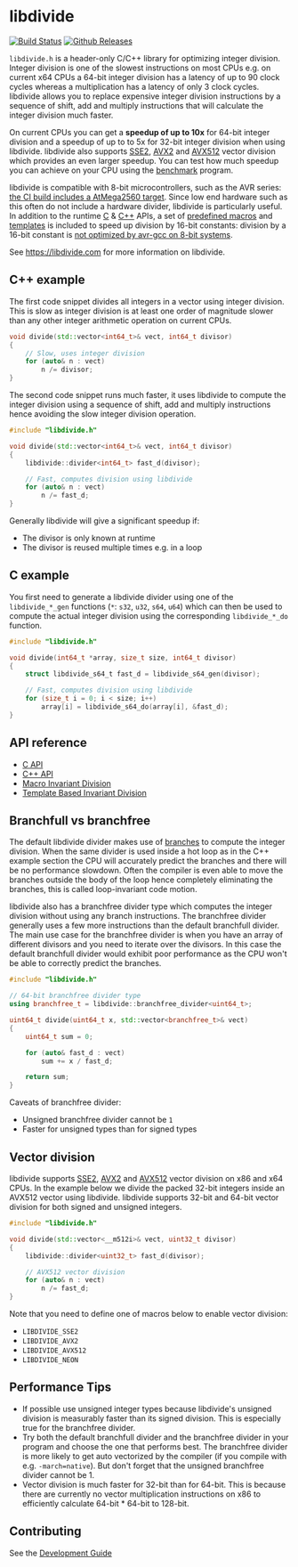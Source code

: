# libdivide

[![Build Status](https://github.com/ridiculousfish/libdivide/actions/workflows/canary_build.yml/badge.svg)](https://github.com/ridiculousfish/libdivide/actions/workflows/canary_build.yml)
[![Github Releases](https://img.shields.io/github/release/ridiculousfish/libdivide.svg)](https://github.com/ridiculousfish/libdivide/releases)

```libdivide.h```  is a header-only C/C++ library for optimizing integer division. Integer division is one of the slowest instructions on most CPUs e.g. on current x64 CPUs a 64-bit integer division has a latency of up to 90 clock cycles whereas a multiplication has a latency of only 3 clock cycles. libdivide allows you to replace expensive integer division instructions by a sequence of shift, add and multiply instructions that will calculate the integer division much faster.

On current CPUs you can get a **speedup of up to 10x** for 64-bit integer division and a speedup of up to to 5x for 32-bit integer division when using libdivide. libdivide also supports [SSE2](https://en.wikipedia.org/wiki/SSE2), [AVX2](https://en.wikipedia.org/wiki/Advanced_Vector_Extensions) and [AVX512](https://en.wikipedia.org/wiki/Advanced_Vector_Extensions) vector division which provides an even larger speedup. You can test how much speedup you can achieve on your CPU using the [benchmark](#benchmark-program) program.

libdivide is compatible with 8-bit microcontrollers, such as the AVR series: [the CI build includes a AtMega2560 target](test/avr/readme.md). Since low end hardware such as this often do not include a hardware divider, libdivide is particularly useful. In addition to the runtime [C](doc/C-API.md) & [C++](doc/CPP-API.md) APIs, a set of [predefined macros](constant_fast_div.h) and [templates](constant_fast_div.hpp) is included to speed up division by 16-bit constants: division by a 16-bit constant is [not optimized by avr-gcc on 8-bit systems](https://stackoverflow.com/questions/47994933/why-doesnt-gcc-or-clang-on-arm-use-division-by-invariant-integers-using-multip). 

See https://libdivide.com for more information on libdivide.

## C++ example

The first code snippet divides all integers in a vector using integer division.
This is slow as integer division is at least one order of magnitude slower than
any other integer arithmetic operation on current CPUs.

```C++
void divide(std::vector<int64_t>& vect, int64_t divisor)
{
    // Slow, uses integer division
    for (auto& n : vect)
        n /= divisor;
}
```

The second code snippet runs much faster, it uses libdivide to compute the
integer division using a sequence of shift, add and multiply instructions hence
avoiding the slow integer division operation.

```C++
#include "libdivide.h"

void divide(std::vector<int64_t>& vect, int64_t divisor)
{
    libdivide::divider<int64_t> fast_d(divisor);

    // Fast, computes division using libdivide
    for (auto& n : vect)
        n /= fast_d;
}
```

Generally libdivide will give a significant speedup if:

* The divisor is only known at runtime
* The divisor is reused multiple times e.g. in a loop

## C example

You first need to generate a libdivide divider using one of the ```libdivide_*_gen``` functions (```*```:&nbsp;```s32```,&nbsp;```u32```,&nbsp;```s64```,&nbsp;```u64```)
which can then be used to compute the actual integer division using the
corresponding ```libdivide_*_do``` function.

```C
#include "libdivide.h"

void divide(int64_t *array, size_t size, int64_t divisor)
{
    struct libdivide_s64_t fast_d = libdivide_s64_gen(divisor);

    // Fast, computes division using libdivide
    for (size_t i = 0; i < size; i++)
        array[i] = libdivide_s64_do(array[i], &fast_d);
}
```

## API reference

* [C API](doc/C-API.md)
* [C++ API](doc/CPP-API.md)
* [Macro Invariant Division](constant_fast_div.h)
* [Template Based Invariant Division](constant_fast_div.hpp)

## Branchfull vs branchfree

The default libdivide divider makes use of
[branches](https://en.wikipedia.org/wiki/Branch_(computer_science)) to compute the integer division. When the same divider is used inside a hot loop as in the C++ example section the CPU will accurately predict the branches and there will be no performance slowdown. Often the compiler is even able to move the branches outside the body of the loop hence completely eliminating the branches, this is called loop-invariant code motion.

libdivide also has a branchfree divider type which computes the integer division without using any branch instructions. The branchfree divider generally uses a few more instructions than the default branchfull divider. The main use case for the branchfree divider is when you have an array of different divisors and you need to iterate over the divisors. In this case the default branchfull divider would exhibit poor performance as the CPU won't be able to correctly predict the branches.

```C++
#include "libdivide.h"

// 64-bit branchfree divider type
using branchfree_t = libdivide::branchfree_divider<uint64_t>;

uint64_t divide(uint64_t x, std::vector<branchfree_t>& vect)
{
    uint64_t sum = 0;

    for (auto& fast_d : vect)
        sum += x / fast_d;

    return sum;
}
```

Caveats of branchfree divider:

* Unsigned branchfree divider cannot be ```1```
* Faster for unsigned types than for signed types

## Vector division

libdivide supports [SSE2](https://en.wikipedia.org/wiki/SSE2),
[AVX2](https://en.wikipedia.org/wiki/Advanced_Vector_Extensions) and
[AVX512](https://en.wikipedia.org/wiki/Advanced_Vector_Extensions)
vector division on x86 and x64 CPUs. In the example below we divide the packed 32-bit integers inside an AVX512 vector using libdivide. libdivide supports 32-bit and 64-bit vector division for both signed and unsigned integers.

```C++
#include "libdivide.h"

void divide(std::vector<__m512i>& vect, uint32_t divisor)
{
    libdivide::divider<uint32_t> fast_d(divisor);

    // AVX512 vector division
    for (auto& n : vect)
        n /= fast_d;
}
```

Note that you need to define one of macros below to enable vector division:

* ```LIBDIVIDE_SSE2```
* ```LIBDIVIDE_AVX2```
* ```LIBDIVIDE_AVX512```
* ```LIBDIVIDE_NEON```

## Performance Tips

* If possible use unsigned integer types because libdivide's unsigned division is measurably
  faster than its signed division. This is especially true for the branchfree divider.
* Try both the default branchfull divider and the branchfree divider in your program and
  choose the one that performs best. The branchfree divider is more likely to get auto
  vectorized by the compiler (if you compile with e.g. ```-march=native```). But don't forget
  that the unsigned branchfree divider cannot be 1.
* Vector division is much faster for 32-bit than for 64-bit. This is because there are
  currently no vector multiplication instructions on x86 to efficiently calculate
  64-bit * 64-bit to 128-bit. 

## Contributing

See the [Development Guide](doc/Development%20Guide.md)
